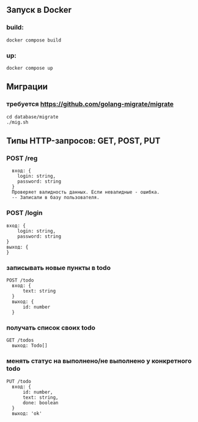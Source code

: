 ## Запуск в Docker
### build:
    docker compose build
### up:
    docker compose up

## Миграции
### требуется https://github.com/golang-migrate/migrate
    cd database/migrate
    ./mig.sh
  
## Типы HTTP-запросов: GET, POST, PUT

  ### POST /reg
      вход: {
        login: string,
        password: string
      }
      Проверяет валидность данных. Если невалидные - ошибка.
      -- Записали в базу пользователя.

  ### POST /login
    вход: {
        login: string,
        password: string
    }
    выход: {    
    }

### записывать новые пункты в todo
    POST /todo
      вход: {
          text: string
      }
      выход: {
          id: number
      }

### получать список своих todo
    GET /todos
      выход: Todo[]


### менять статус на выполнено/не выполнено у конкретного todo
    PUT /todo
      вход: {
          id: number,
          text: string,
          done: boolean
      }
      выход: 'ok'
